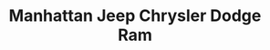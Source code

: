 ---
title: "Manhattan Jeep Chrysler Dodge Ram"
url: /new-york/manhattan-jeep-chrysler-dodge-ram/
shop: car
---
